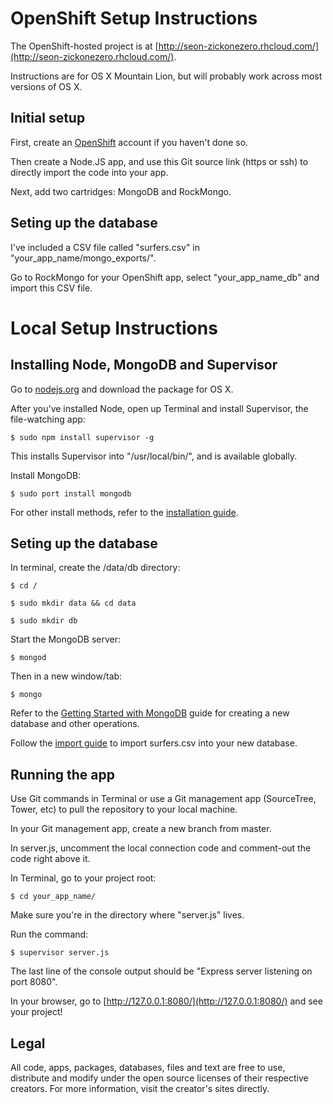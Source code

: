 OpenShift Setup Instructions
============================

The OpenShift-hosted project is at [http://seon-zickonezero.rhcloud.com/](http://seon-zickonezero.rhcloud.com/).

Instructions are for OS X Mountain Lion, but will probably work across most versions of OS X.

Initial setup
-------------

First, create an [OpenShift](https://www.openshift.com/) account if you haven't done so.

Then create a Node.JS app, and use this Git source link (https or ssh) to directly import the code into your app.

Next, add two cartridges: MongoDB and RockMongo.

Seting up the database
----------------------

I've included a CSV file called "surfers.csv" in "your_app_name/mongo_exports/".

Go to RockMongo for your OpenShift app, select "your_app_name_db" and import this CSV file.

Local Setup Instructions
========================

Installing Node, MongoDB and Supervisor
---------------------------------------

Go to [nodejs.org](http://nodejs.org/) and download the package for OS X.

After you've installed Node, open up Terminal and install Supervisor, the file-watching app:

`$ sudo npm install supervisor -g`

This installs Supervisor into "/usr/local/bin/", and is available globally.

Install MongoDB:

`$ sudo port install mongodb`

For other install methods, refer to the [installation guide](http://docs.mongodb.org/manual/tutorial/install-mongodb-on-os-x/).

Seting up the database
----------------------

In terminal, create the /data/db directory:

`$ cd /`

`$ sudo mkdir data && cd data`

`$ sudo mkdir db`

Start the MongoDB server:

`$ mongod`

Then in a new window/tab:

`$ mongo`

Refer to the [Getting Started with MongoDB](http://docs.mongodb.org/manual/tutorial/getting-started/) guide for creating a new database and other operations.

Follow the [import guide](http://docs.mongodb.org/manual/reference/program/mongoimport/) to import surfers.csv into your new database.

Running the app
---------------

Use Git commands in Terminal or use a Git management app (SourceTree, Tower, etc) to pull the repository to your local machine.

In your Git management app, create a new branch from master.

In server.js, uncomment the local connection code and comment-out the code right above it.

In Terminal, go to your project root:

`$ cd your_app_name/`

Make sure you're in the directory where "server.js" lives.

Run the command:

`$ supervisor server.js`

The last line of the console output should be "Express server listening on port 8080".

In your browser, go to [http://127.0.0.1:8080/](http://127.0.0.1:8080/) and see your project!

Legal
-----

All code, apps, packages, databases, files and text are free to use, distribute and modify under the open source licenses of their respective creators. For more information, visit the creator's sites directly.